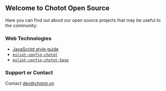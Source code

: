 ## Welcome to Chotot Open Source

Here you can find out about our open source projects that may be useful to the community:

### Web Technologies

- [JavaScript style guide](https://github.com/ChoTotOSS/chotot-web-standards/tree/master/javascript)
- [`eslint-config-chotot`](https://www.npmjs.com/package/eslint-config-chotot)
- [`eslint-config-chotot-base`](https://www.npmjs.com/package/eslint-config-chotot-base)


### Support or Contact

Contact [dev@chotot.vn](mailto:dev@chotot.vn)

